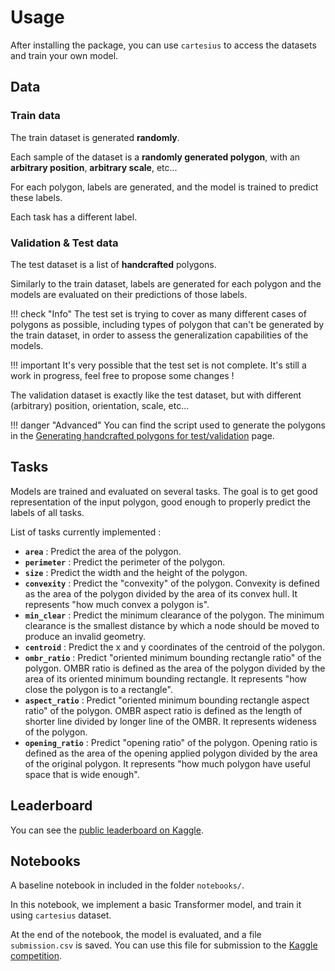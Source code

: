 # Usage

After installing the package, you can use `cartesius` to access the datasets and train your own model.

## Data

### Train data

The train dataset is generated **randomly**.

Each sample of the dataset is a **randomly generated polygon**, with an **arbitrary position**, **arbitrary scale**, etc...

For each polygon, labels are generated, and the model is trained to predict these labels.

Each task has a different label.

### Validation & Test data

The test dataset is a list of **handcrafted** polygons.

Similarly to the train dataset, labels are generated for each polygon and the models are evaluated on their predictions of those labels.

!!! check "Info"
    The test set is trying to cover as many different cases of polygons as possible, including types of polygon that can't be generated by the train dataset, in order to assess the generalization capabilities of the models.

!!! important
    It's very possible that the test set is not complete. It's still a work in progress, feel free to propose some changes !

The validation dataset is exactly like the test dataset, but with different (arbitrary) position, orientation, scale, etc...

!!! danger "Advanced"
    You can find the script used to generate the polygons in the [Generating handcrafted polygons for test/validation](gen_handcraft_poly.md) page.

## Tasks

Models are trained and evaluated on several tasks. The goal is to get good representation of the input polygon, good enough to properly predict the labels of all tasks.

List of tasks currently implemented :

* **`area`** : Predict the area of the polygon.
* **`perimeter`** : Predict the perimeter of the polygon.
* **`size`** : Predict the width and the height of the polygon.
* **`convexity`** : Predict the "convexity" of the polygon. Convexity is defined as the area of the polygon divided by the area of its convex hull. It represents "how much convex a polygon is".
* **`min_clear`** : Predict the minimum clearance of the polygon. The minimum clearance is the smallest distance by which a node should be moved to produce an invalid geometry.
* **`centroid`** : Predict the x and y coordinates of the centroid of the polygon.
* **`ombr_ratio`** : Predict "oriented minimum bounding rectangle ratio" of the polygon. OMBR ratio is defined as the area of the polygon divided by the area of its oriented minimum bounding rectangle. It represents "how close the polygon is to a rectangle".
* **`aspect_ratio`** : Predict "oriented minimum bounding rectangle aspect ratio" of the polygon. OMBR aspect ratio is defined as the length of shorter line divided by longer line of the OMBR. It represents wideness of the polygon.
* **`opening_ratio`** : Predict "opening ratio" of the polygon. Opening ratio is defined as the area of the opening applied polygon divided by the area of the original polygon. It represents "how much polygon have useful space that is wide enough".

## Leaderboard

You can see the [public leaderboard on Kaggle](https://www.kaggle.com/c/cartesius/leaderboard).

## Notebooks

A baseline notebook in included in the folder `notebooks/`.

In this notebook, we implement a basic Transformer model, and train it using `cartesius` dataset.

At the end of the notebook, the model is evaluated, and a file `submission.csv` is saved. You can use this file for submission to the [Kaggle competition](https://www.kaggle.com/c/cartesius/).
